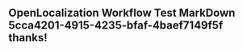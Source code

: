 <properties
ms.topic="hero-topic"
ms.test1="hero-topic"
ms.test2="test"/>


## OpenLocalization Workflow Test MarkDown 5cca4201-4915-4235-bfaf-4baef7149f5f thanks!



<!--HONumber=Sep16_HO1-->



